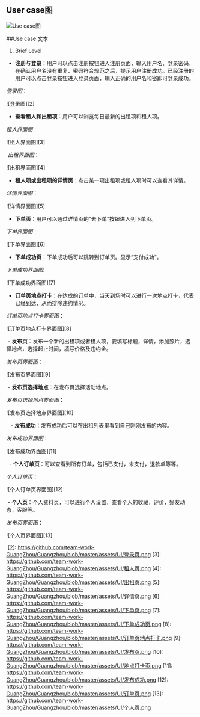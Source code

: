 ## User case图
![Use case图][1]

##Use case 文本

 1. Brief Level
 - **注册与登录**：用户可以点击注册按钮进入注册页面，输入用户名、登录密码，在确认用户名没有重复、密码符合规范之后，提示用户注册成功。已经注册的用户可以点击登录按钮进入登录页面，输入正确的用户名和密即可登录成功。
 
 *登录图*： 
 
 ![登录图][2] 
 
 - **查看租人和出租项**：用户可以浏览每日最新的出租项和租人项。
 
 *租人界面图*：
 
 ![租人界面图][3] 
 
  *出租界面图*：
  
 ![出租界面图][4] 
 
 - **租人项或出租项的详情页**：点击某一项出租项或租人项时可以查看其详情。
  
  *详情界面图*：
   
 ![详情界面图][5] 
 
 - **下单页**：用户可以通过详情页的“去下单”按钮进入到下单页。
 
 *下单界面图*：
   
 ![下单界面图][6]
 
 - **下单成功页**：下单成功后可以跳转到订单页。显示“支付成功”。
 
 *下单成功界面图*:
   
 ![下单成功界面图][7] 
 
 - **订单页地点打卡**：在达成的订单中，当天到场时可以进行一次地点打卡，代表已经到达，从而排除违约情况。
 
 *订单页地点打卡界面图*：
   
 ![订单页地点打卡界面图][8]
 
  - **发布页**：发布一个新的出租项或者租人项，要填写标题，详情，添加照片，选择地点，选择起止时间，填写价格及违约金。
 
 *发布页界面图*：  
   
 ![发布页界面图][9]
 
   - **发布页选择地点**：在发布页选择活动地点。

*发布页选择地点界面图*：  
   
 ![发布页选择地点界面图][10]
 
    - **发布成功**：发布成功后可以在出租列表里看到自己刚刚发布的内容。

*发布成功界面图*：  
   
 ![发布成功界面图][11]
 
    - **个人订单页**：可以查看到所有订单，包括已支付，未支付，退款单等等。
 
 *个人订单页*：  
   
 ![个人订单页界面图][12]
 
   - **个人页**：个人资料页，可以进行个人设置，查看个人的收藏，评价，好友动态，客服等。
 
 *发布页界面图*： 
   
 ![个人页界面图][13]
 
  [1]: https://github.com/team-work-GuangZhou/Guangzhou/blob/master/assets/UML/用例图.png
  [2]: https://github.com/team-work-GuangZhou/Guangzhou/blob/master/assets/UI/登录页.png
  [3]: https://github.com/team-work-GuangZhou/Guangzhou/blob/master/assets/UI/租人页.png
  [4]: https://github.com/team-work-GuangZhou/Guangzhou/blob/master/assets/UI/出租页.png
  [5]: https://github.com/team-work-GuangZhou/Guangzhou/blob/master/assets/UI/详情页.png
  [6]: https://github.com/team-work-GuangZhou/Guangzhou/blob/master/assets/UI/下单页.png
  [7]: https://github.com/team-work-GuangZhou/Guangzhou/blob/master/assets/UI/下单成功页.png
  [8]: https://github.com/team-work-GuangZhou/Guangzhou/blob/master/assets/UI/订单页地点打卡.png
  [9]: https://github.com/team-work-GuangZhou/Guangzhou/blob/master/assets/UI/发布页.png
  [10]: https://github.com/team-work-GuangZhou/Guangzhou/blob/master/assets/UI/地点打卡页.png
  [11]: https://github.com/team-work-GuangZhou/Guangzhou/blob/master/assets/UI/发布成功.png
  [12]: https://github.com/team-work-GuangZhou/Guangzhou/blob/master/assets/UI/订单页.png
  [13]: https://github.com/team-work-GuangZhou/Guangzhou/blob/master/assets/UI/个人页.png

